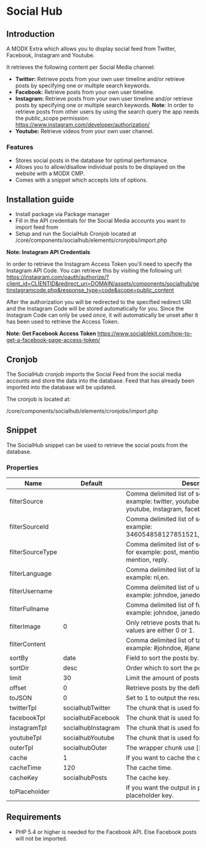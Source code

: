 # Social Hub #

## Introduction ##
A MODX Extra which allows you to display social feed from Twitter, Facebook, Instagram and Youtube.

It retrieves the following content per Social Media channel:

* **Twitter:** Retrieve posts from your own user timeline and/or retrieve posts by specifying one or multiple search keywords.
* **Facebook:** Retrieve posts from your own user timeline.
* **Instagram:** Retrieve posts from your own user timeline and/or retrieve posts by specifying one or multiple search keywords. **Note**: In order to retrieve posts from other users by using the search query the app needs the public_scope permission: https://www.instagram.com/developer/authorization/
* **Youtube:** Retrieve videos from your own user channel.

### Features ###
* Stores social posts in the database for optimal performance.
* Allows you to allow/disallow individual posts to be displayed on the website with a MODX CMP.
* Comes with a snippet which accepts lots of options.

## Installation guide ##
* Install package via Package manager
* Fill in the API credentials for the Social Media accounts you want to import feed from
* Setup and run the SocialHub Cronjob located at /core/components/socialhub/elements/cronjobs/import.php

**Note: Instagram API Credentials**

In order to retrieve the Instagram Access Token you'll need to specify the Instagram API Code. You can retrieve this by visiting the following url:
https://instagram.com/oauth/authorize/?client_id=CLIENTID&redirect_uri=DOMAIN/assets/components/socialhub/getinstagramcode.php&response_type=code&scope=public_content

After the authorization you will be redirected to the specified redirect URI and the Instagram Code will be stored automatically for you.
Since the Instagram Code can only be used once, it will automatically be unset after it has been used to retrieve the Access Token.

**Note: Get Facebook Access Token**
https://www.sociablekit.com/how-to-get-a-facebook-page-access-token/

## Cronjob ##
The SocialHub cronjob imports the Social Feed from the social media accounts and store the data into the database.
Feed that has already been imported into the database will be updated.

The cronjob is located at:

/core/components/socialhub/elements/cronjobs/import.php

## Snippet ##
The SocialHub snippet can be used to retrieve the social posts from the database.

### Properties ###
| **Name**               | **Default**            | **Description**                                                                                                                      |
|------------------------|------------------------|--------------------------------------------------------------------------------------------------------------------------------------|
| filterSource           |                        | Comma delimited list of sources to filter on, for example: twitter, youtube. Possible values: twitter, youtube, instagram, facebook. |
| filterSourceId         |                        | Comma delimited list of source ID's to filter on, for example: 346054858127851521,346047103086235649.                                |
| filterSourceType       |                        | Comma delimited list of source types to filter on, for example: post, mention. Possible values: post, mention, reply.                |
| filterLanguage         |                        | Comma delimited list of languages to filter on, for example: nl,en.                                                                  |
| filterUsername         |                        | Comma delimited list of usernames to filter on, for example: johndoe, janedoe                                                        |
| filterFullname         |                        | Comma delimited list of fullnames to filter on, for example: johndoe, janedoe                                                        |
| filterImage            | 0                      | Only retrieve posts that have an image. Possible values are either 0 or 1.                                                           |      
| filterContent          |                        | Comma delimited list of tags to filter on, for example: #johndoe, #janedoe                                  |
| sortBy                 | date                   | Field to sort the posts by.                                                                                                          |
| sortDir                | desc                   | Order which to sort the posts by.                                                                                                    |
| limit                  | 30                     | Limit the amount of posts.                                                                                                           |
| offset                 | 0                      | Retrieve posts by the defined offset.                                                                                                |
| toJSON                 | 0                      | Set to 1 to output the results to JSON.                                                                                              |
| twitterTpl             | socialhubTwitter       | The chunk that is used for a twitter post.                                                                                           |
| facebookTpl            | socialhubFacebook      | The chunk that is used for a facebook post.                                                                                          |
| instagramTpl           | socialhubInstagram     | The chunk that is used for a instagram post.                                                                                         |
| youtubeTpl             | socialhubYoutube       | The chunk that is used for a youtube post.                                                                                           |
| outerTpl               | socialhubOuter         | The wrapper chunk use [[+output]] within.                                                                                            |
| cache                  | 1                      | If you want to cache the output.                                                                                                     |
| cacheTime              | 120                    | The cache time.                                                                                                                      |
| cacheKey               | socialhubPosts         | The cache key.                                                                                                                       |
| toPlaceholder          |                        | If you want the output in placeholder provide the placeholder key.                                                                           |

## Requirements ##
* PHP 5.4 or higher is needed for the Facebook API. Else Facebook posts will not be imported.

